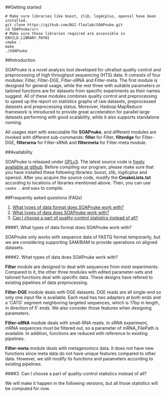 ##Getting started

	# Make sure libraries like boost, zlib, log4cplus, openssl have been installed.
	git clone https://github.com/BGI-flexlab/SOAPnuke.git
	cd SOAPnuke/src
	# Make sure those libraries required are accessible in ENV{LD_LIBRARY_PATH}
	cmake .
	make
	./SOAPnuke
	
##Introduction

SOAPnuke is a novel analysis tool developed for ultrafast quality control and preprocessing of high throughput sequencing (HTS) data. It consists of four modules: Filter, Filter-DGE, Filter-sRNA and Filter-meta. The first module is designed for general usage, while the rest three with suitable parameters or tailored functions are for datasets from specific experiments as their names suggest. All of these modules combines quality control and preprocessing to speed up the report on statistics graphs of raw datasets, preprocessed datasets and preprocessing status. Moreover, Hadoop MapReduce framework is introduced to provide great acceleration for parallel large datasets performing with good scalability, while it also supports standalone running.

All usages start with executable file **SOAPnuke**, and different modules are invoked with different sub-commands: **filter** for Filter,
**filterdge** for Filter-DGE, **filtersrna** for Filter-sRNA and **filtermeta** for Filter-meta module.

##Availability

SOAPnuke is released under [GPLv3][1]. The latest source code is [freely
available at github][2]. Before compiling our program, please make sure that you have installed these following libraries: boost, zlib, log4cplus and openssl. After you acquire the source code, modify the **CmakeLists.txt** according to locations of libraries mentioned above. Then, you can use `cmake .` and `make` to compile.

##Frequently asked questions (FAQs)

1. [What types of data format does SOAPnuke work with?](#dataf)
2. [What types of data does SOAPnuke work with?](#data)
3. [Can I choose a part of quality-control statistics instead of all?](#qcn)

####<a name="dataf"></a>1. What types of data format does SOAPnuke work with?

SOAPnuke only works with sequence data of FASTQ format temporarily, but we are considering supporting SAM/BAM to provide operations on aligned datasets.

####<a name="data"></a>2. What types of data does SOAPnuke work with?

**Filter** module are designed to deal with sequences from most experiments. Compared to it, the other three modules with edited parameter-sets and tailored functions deal with specific data. These designs have refered to existing pipelines of data preprocessing.

**Filter-DGE** module deals with DGE datasets. DGE reads are all single-end so only one input file is available. Each read has two adapters at both ends and a ‘CATG’ segment neighboring targeted sequences, which is 17bp in length, in direction of 5’ ends. We also consider those features when designing parameters.

**Filter-sRNA** module deals with small-RNA reads. In sRNA experiment, mRNA sequences must be filtered out, so a parameter of mRNA_FilePath is available. In addition, functions are reduced with reference to existing pipelines.

**Filter-meta** module deals with metagenomics data. It does not have new functions since meta data do not have unique features compared to other data. However, we still modify its functions and parameters according to existing pipelines.
 
####<a name="qcn"></a>3. Can I choose a part of quality-control statistics instead of all?

We will make it happen in the following versions, but all those statistics will be computed for now.
 




[1]: http://en.wikipedia.org/wiki/GNU_General_Public_License
[2]: https://github.com/BGI-flexlab/SOAPnuke